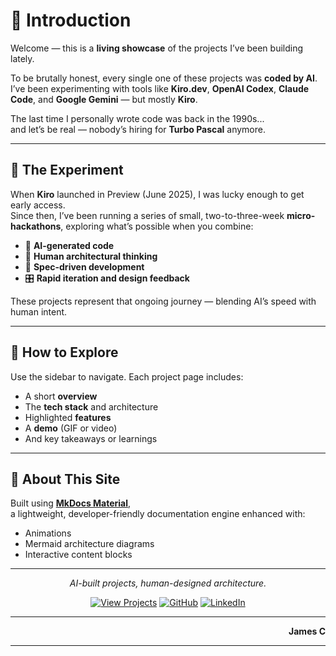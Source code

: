 # 🧠 Introduction

Welcome — this is a **living showcase** of the projects I’ve been building lately.

To be brutally honest, every single one of these projects was **coded by AI**.  
I’ve been experimenting with tools like **Kiro.dev**, **OpenAI Codex**, **Claude Code**, and **Google Gemini** — but mostly **Kiro**.

The last time I personally wrote code was back in the 1990s...  
and let’s be real — nobody’s hiring for **Turbo Pascal** anymore.

---

## 🧪 The Experiment

When **Kiro** launched in Preview (June 2025), I was lucky enough to get early access.  
Since then, I’ve been running a series of small, two-to-three-week **micro-hackathons**, exploring what’s possible when you combine:
- 🧩 **AI-generated code**
- 🧠 **Human architectural thinking**
- 🧾 **Spec-driven development**
- 🎛️ **Rapid iteration and design feedback**

These projects represent that ongoing journey — blending AI’s speed with human intent.

---

## 🧭 How to Explore

Use the sidebar to navigate. Each project page includes:
- A short **overview**
- The **tech stack** and architecture
- Highlighted **features**
- A **demo** (GIF or video)
- And key takeaways or learnings

---

## 👋 About This Site

Built using [**MkDocs Material**](https://squidfunk.github.io/mkdocs-material/),  
a lightweight, developer-friendly documentation engine enhanced with:
- Animations
- Mermaid architecture diagrams
- Interactive content blocks

---

<div align="center" markdown="1">

*AI-built projects, human-designed architecture.*

[![View Projects](https://img.shields.io/badge/View_Projects-%F0%9F%9A%80-blue)](projects/)
[![GitHub](https://img.shields.io/badge/GitHub-Ready2k-black?logo=github)](https://github.com/Ready2k)
[![LinkedIn](https://img.shields.io/badge/LinkedIn-Connect-blue?logo=linkedin)](https://www.linkedin.com/in/jamescregeen/)

</div>

---

<div align="right">

<strong>James C</strong>

</div>

---
